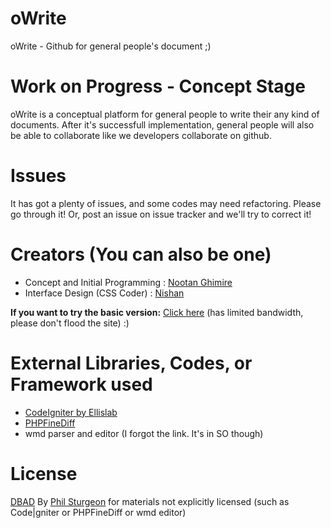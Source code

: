oWrite
======

oWrite - Github for general people's document ;)

Work on Progress - Concept Stage
==========================

oWrite is a conceptual platform for general people to write their any kind of documents. After it's successfull
implementation, general people will also be able to collaborate like we developers collaborate on github. 


Issues
======

It has got a plenty of issues, and some codes may need refactoring. Please go through it!
Or, post an issue on issue tracker and we'll try to correct it!


Creators (You can also be one)
===========

 - Concept and Initial Programming : [Nootan Ghimire](https://www.github.com/nootanghimire) 
 - Interface Design (CSS Coder) : [Nishan](https://github.com/Nishan13)
 
**If you want to try the basic version:** [Click here](http://www.owrite.co.nf) (has limited bandwidth, please don't flood the site) :)

External Libraries, Codes, or Framework used
=============================

 - [CodeIgniter by Ellislab](https://github.com/EllisLab/CodeIgniter)
 - [PHPFineDiff](https://github.com/gorhill/PHP-FineDiff)
 - wmd parser and editor (I forgot the link. It's in SO though)


License
========

[DBAD](https://github.com/philsturgeon/dbad) By [Phil Sturgeon](https://github.com/philsturgeon) for materials not explicitly licensed (such as Code|gniter or PHPFineDiff or wmd editor)

